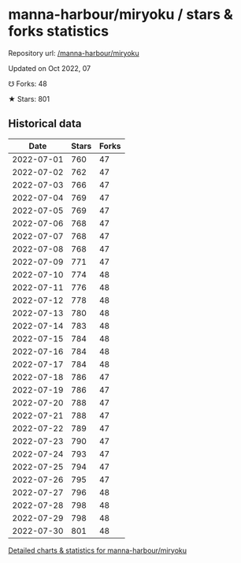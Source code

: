 # manna-harbour/miryoku / stars & forks statistics

Repository url: [/manna-harbour/miryoku](https://github.com/manna-harbour/miryoku)

Updated on Oct 2022, 07

☋ Forks: 48

★ Stars: 801

## Historical data
| Date | Stars | Forks |
|------|-------|-------|
| 2022-07-01 | 760 | 47 | 
| 2022-07-02 | 762 | 47 | 
| 2022-07-03 | 766 | 47 | 
| 2022-07-04 | 769 | 47 | 
| 2022-07-05 | 769 | 47 | 
| 2022-07-06 | 768 | 47 | 
| 2022-07-07 | 768 | 47 | 
| 2022-07-08 | 768 | 47 | 
| 2022-07-09 | 771 | 47 | 
| 2022-07-10 | 774 | 48 | 
| 2022-07-11 | 776 | 48 | 
| 2022-07-12 | 778 | 48 | 
| 2022-07-13 | 780 | 48 | 
| 2022-07-14 | 783 | 48 | 
| 2022-07-15 | 784 | 48 | 
| 2022-07-16 | 784 | 48 | 
| 2022-07-17 | 784 | 48 | 
| 2022-07-18 | 786 | 47 | 
| 2022-07-19 | 786 | 47 | 
| 2022-07-20 | 788 | 47 | 
| 2022-07-21 | 788 | 47 | 
| 2022-07-22 | 789 | 47 | 
| 2022-07-23 | 790 | 47 | 
| 2022-07-24 | 793 | 47 | 
| 2022-07-25 | 794 | 47 | 
| 2022-07-26 | 795 | 47 | 
| 2022-07-27 | 796 | 48 | 
| 2022-07-28 | 798 | 48 | 
| 2022-07-29 | 798 | 48 | 
| 2022-07-30 | 801 | 48 | 


[Detailed charts & statistics for manna-harbour/miryoku](https://reviewgithub.com/rep/manna-harbour/miryoku)
